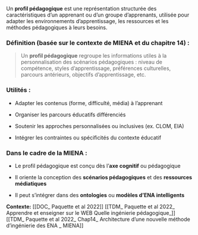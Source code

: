 Un **profil pédagogique** est une représentation structurée des caractéristiques d’un apprenant ou d’un groupe d’apprenants, utilisée pour adapter les environnements d’apprentissage, les ressources et les méthodes pédagogiques à leurs besoins.

### Définition (basée sur le contexte de MIENA et du chapitre 14) :

> Un **profil pédagogique** regroupe les informations utiles à la personnalisation des scénarios pédagogiques : niveau de compétence, styles d’apprentissage, préférences culturelles, parcours antérieurs, objectifs d’apprentissage, etc.

### Utilités :

- Adapter les contenus (forme, difficulté, média) à l’apprenant
    
- Organiser les parcours éducatifs différenciés
    
- Soutenir les approches personnalisées ou inclusives (ex. CLOM, EIA)
    
- Intégrer les contraintes ou spécificités du contexte éducatif
    

### Dans le cadre de la MIENA :

- Le profil pédagogique est conçu dès l’**axe cognitif** ou pédagogique
    
- Il oriente la conception des **scénarios pédagogiques** et des **ressources médiatiques**
    
- Il peut s’intégrer dans des **ontologies** ou **modèles d’ENA intelligents**
    


**Contexte:**
[[DOC_ Paquette et al 2022]]
[[TDM_ Paquette et al 2022_ Apprendre et enseigner sur le WEB Quelle ingénierie pédagogique_]]
[[TDM_ Paquette et al 2022_ Chap14_ Architecture d’une nouvelle méthode d’ingénierie des ENA _ MIENA]]
